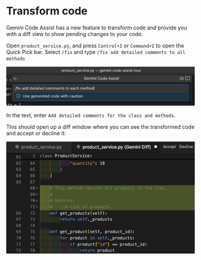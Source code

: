 # Transform code

Gemini Code Assist has a new feature to transform code and provide you with a
diff view to show pending changes to your code.

Open `product_service.py`, and press `Control+I` or `Command+I` to open the
Quick Pick bar. Select `/fix` and type `/fix add detailed comments to all methods`

![Transform code](images/transform_code.png)

In the text, enter `Add detailed comments for the class and methods`.

This should open up a diff window where you can see the transformed code and
accept or decline it:

![Transform code diff](images/transform_code_diff.png)
